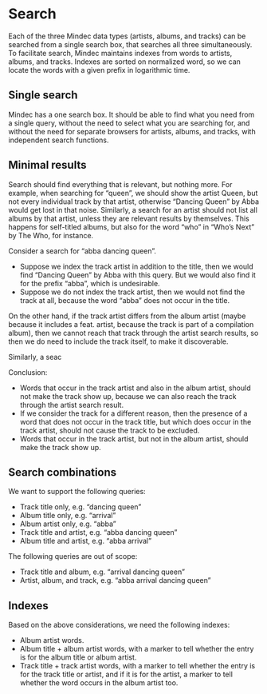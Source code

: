 # Search

Each of the three Mindec data types (artists, albums, and tracks) can be
searched from a single search box, that searches all three simultaneously.
To facilitate search, Mindec maintains indexes from words to artists, albums,
and tracks. Indexes are sorted on normalized word, so we can locate the words
with a given prefix in logarithmic time.

## Single search

Mindec has a one search box. It should be able to find what you need from a
single query, without the need to select what you are searching for, and without
the need for separate browsers for artists, albums, and tracks, with independent
search functions.

## Minimal results

Search should find everything that is relevant, but nothing more. For example,
when searching for “queen”, we should show the artist Queen, but not every
individual track by that artist, otherwise “Dancing Queen” by Abba would get
lost in that noise. Similarly, a search for an artist should not list all albums
by that artist, unless they are relevant results by themselves. This happens for
self-titled albums, but also for the word “who” in “Who’s Next” by The Who, for
instance.

Consider a search for “abba dancing queen”.

 * Suppose we index the track artist in addition to the title, then we would
   find “Dancing Queen” by Abba with this query. But we would also find it for
   the prefix “abba”, which is undesirable.
 * Suppose we do not index the track artist, then we would not find the track at
   all, because the word “abba” does not occur in the title.

On the other hand, if the track artist differs from the album artist (maybe
because it includes a feat. artist, because the track is part of a compilation
album), then we cannot reach that track through the artist search results, so
then we do need to include the track itself, to make it discoverable.

Similarly, a seac

Conclusion:

 * Words that occur in the track artist and also in the album artist, should not
   make the track show up, because we can also reach the track through the
   artist search result.
 * If we consider the track for a different reason, then the presence of a word
   that does not occur in the track title, but which does occur in the track
   artist, should not cause the track to be excluded.
 * Words that occur in the track artist, but not in the album artist, should
   make the track show up.

## Search combinations

We want to support the following queries:

 * Track title only, e.g. “dancing queen”
 * Album title only, e.g. “arrival”
 * Album artist only, e.g. “abba”
 * Track title and artist, e.g. “abba dancing queen”
 * Album title and artist, e.g. “abba arrival”

The following queries are out of scope:

 * Track title and album, e.g. “arrival dancing queen”
 * Artist, album, and track, e.g. “abba arrival dancing queen”

## Indexes

Based on the above considerations, we need the following indexes:

 * Album artist words.
 * Album title + album artist words, with a marker to tell whether the entry is
   for the album title or album artist.
 * Track title + track artist words, with a marker to tell whether the entry is
   for the track title or artist, and if it is for the artist, a marker to tell
   whether the word occurs in the album artist too.
